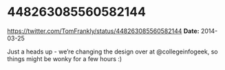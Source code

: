 # 448263085560582144
https://twitter.com/TomFrankly/status/448263085560582144
**Date:** 2014-03-25

Just a heads up - we’re changing the design over at @collegeinfogeek, so things might be wonky for a few hours :)
